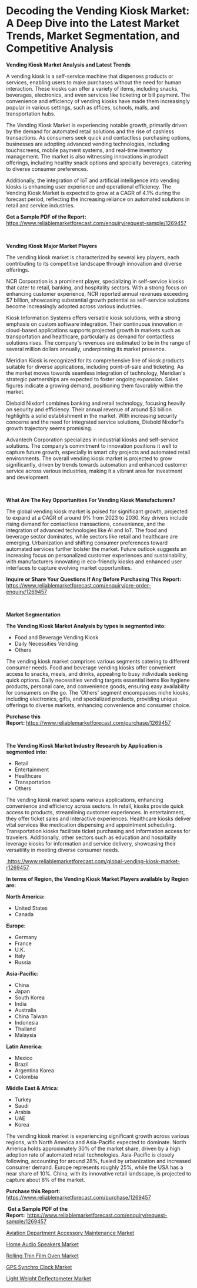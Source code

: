 <p><h1>Decoding the Vending Kiosk Market: A Deep Dive into the Latest Market Trends, Market Segmentation, and Competitive Analysis</h1></p><p><strong>Vending Kiosk Market Analysis and Latest Trends</strong></p>
<p><p>A vending kiosk is a self-service machine that dispenses products or services, enabling users to make purchases without the need for human interaction. These kiosks can offer a variety of items, including snacks, beverages, electronics, and even services like ticketing or bill payment. The convenience and efficiency of vending kiosks have made them increasingly popular in various settings, such as offices, schools, malls, and transportation hubs.</p><p>The Vending Kiosk Market is experiencing notable growth, primarily driven by the demand for automated retail solutions and the rise of cashless transactions. As consumers seek quick and contactless purchasing options, businesses are adopting advanced vending technologies, including touchscreens, mobile payment systems, and real-time inventory management. The market is also witnessing innovations in product offerings, including healthy snack options and specialty beverages, catering to diverse consumer preferences.</p><p>Additionally, the integration of IoT and artificial intelligence into vending kiosks is enhancing user experience and operational efficiency. The Vending Kiosk Market is expected to grow at a CAGR of 4.1% during the forecast period, reflecting the increasing reliance on automated solutions in retail and service industries.</p></p>
<p><strong>Get a Sample PDF of the Report:&nbsp;</strong> <a href="https://www.reliablemarketforecast.com/enquiry/request-sample/1269457?utm_campaign=1123&utm_medium=2&utm_source=Github&utm_content=ia&utm_term=30092024&utm_id=vending-kiosk">https://www.reliablemarketforecast.com/enquiry/request-sample/1269457</a></p>
<p>&nbsp;</p>
<p><strong>Vending Kiosk Major Market Players</strong></p>
<p><p>The vending kiosk market is characterized by several key players, each contributing to its competitive landscape through innovation and diverse offerings. </p><p>NCR Corporation is a prominent player, specializing in self-service kiosks that cater to retail, banking, and hospitality sectors. With a strong focus on enhancing customer experience, NCR reported annual revenues exceeding $7 billion, showcasing substantial growth potential as self-service solutions become increasingly adopted across various industries.</p><p>Kiosk Information Systems offers versatile kiosk solutions, with a strong emphasis on custom software integration. Their continuous innovation in cloud-based applications supports projected growth in markets such as transportation and healthcare, particularly as demand for contactless solutions rises. The company's revenues are estimated to be in the range of several million dollars annually, underpinning its market presence.</p><p>Meridian Kiosk is recognized for its comprehensive line of kiosk products suitable for diverse applications, including point-of-sale and ticketing. As the market moves towards seamless integration of technology, Meridian's strategic partnerships are expected to foster ongoing expansion. Sales figures indicate a growing demand, positioning them favorably within the market.</p><p>Diebold Nixdorf combines banking and retail technology, focusing heavily on security and efficiency. Their annual revenue of around $3 billion highlights a solid establishment in the market. With increasing security concerns and the need for integrated service solutions, Diebold Nixdorf’s growth trajectory seems promising.</p><p>Advantech Corporation specializes in industrial kiosks and self-service solutions. The company’s commitment to innovation positions it well to capture future growth, especially in smart city projects and automated retail environments. The overall vending kiosk market is projected to grow significantly, driven by trends towards automation and enhanced customer service across various industries, making it a vibrant area for investment and development.</p></p>
<p>&nbsp;</p>
<p><strong>What Are The Key Opportunities For Vending Kiosk Manufacturers?</strong></p>
<p><p>The global vending kiosk market is poised for significant growth, projected to expand at a CAGR of around 9% from 2023 to 2030. Key drivers include rising demand for contactless transactions, convenience, and the integration of advanced technologies like AI and IoT. The food and beverage sector dominates, while sectors like retail and healthcare are emerging. Urbanization and shifting consumer preferences toward automated services further bolster the market. Future outlook suggests an increasing focus on personalized customer experiences and sustainability, with manufacturers innovating in eco-friendly kiosks and enhanced user interfaces to capture evolving market opportunities.</p></p>
<p><strong>Inquire or Share Your Questions If Any Before Purchasing This Report:</strong> <a href="https://www.reliablemarketforecast.com/enquiry/pre-order-enquiry/1269457?utm_campaign=1123&utm_medium=2&utm_source=Github&utm_content=ia&utm_term=30092024&utm_id=vending-kiosk">https://www.reliablemarketforecast.com/enquiry/pre-order-enquiry/1269457</a></p>
<p>&nbsp;</p>
<p><strong>Market Segmentation</strong></p>
<p><strong>The Vending Kiosk Market Analysis by types is segmented into:</strong></p>
<p><ul><li>Food and Beverage Vending Kiosk</li><li>Daily Necessities Vending</li><li>Others</li></ul></p>
<p><p>The vending kiosk market comprises various segments catering to different consumer needs. Food and beverage vending kiosks offer convenient access to snacks, meals, and drinks, appealing to busy individuals seeking quick options. Daily necessities vending targets essential items like hygiene products, personal care, and convenience goods, ensuring easy availability for consumers on the go. The 'Others' segment encompasses niche kiosks, including electronics, gifts, and specialized products, providing unique offerings to diverse markets, enhancing convenience and consumer choice.</p></p>
<p><strong>Purchase this Report:&nbsp;</strong><a href="https://www.reliablemarketforecast.com/purchase/1269457?utm_campaign=1123&utm_medium=2&utm_source=Github&utm_content=ia&utm_term=30092024&utm_id=vending-kiosk">https://www.reliablemarketforecast.com/purchase/1269457</a></p>
<p>&nbsp;</p>
<p><strong>The Vending Kiosk Market Industry Research by Application is segmented into:</strong></p>
<p><ul><li>Retail</li><li>Entertainment</li><li>Healthcare</li><li>Transportation</li><li>Others</li></ul></p>
<p><p>The vending kiosk market spans various applications, enhancing convenience and efficiency across sectors. In retail, kiosks provide quick access to products, streamlining customer experiences. In entertainment, they offer ticket sales and interactive experiences. Healthcare kiosks deliver vital services like medication dispensing and appointment scheduling. Transportation kiosks facilitate ticket purchasing and information access for travelers. Additionally, other sectors such as education and hospitality leverage kiosks for information and service delivery, showcasing their versatility in meeting diverse consumer needs.</p></p>
<p><a href="https://www.reliablemarketforecast.com/global-vending-kiosk-market-r1269457?utm_campaign=1123&utm_medium=2&utm_source=Github&utm_content=ia&utm_term=30092024&utm_id=vending-kiosk">&nbsp;https://www.reliablemarketforecast.com/global-vending-kiosk-market-r1269457</a></p>
<p><strong>In terms of Region, the Vending Kiosk Market Players available by Region are:</strong></p>
<p>
    <p> <strong> North America: </strong>
        <ul>
            <li>United States</li>
            <li>Canada</li>
        </ul>
        </p> 
    <p> <strong> Europe: </strong>
        <ul>
            <li>Germany</li>
            <li>France</li>
            <li>U.K.</li>
            <li>Italy</li>
            <li>Russia</li>
        </ul>
        </p> 
    <p> <strong> Asia-Pacific: </strong>
        <ul>
            <li>China</li>
            <li>Japan</li>
            <li>South Korea</li>
            <li>India</li>
            <li>Australia</li>
            <li>China Taiwan</li>
            <li>Indonesia</li>
            <li>Thailand</li>
            <li>Malaysia</li>
        </ul>
        </p> 
    <p> <strong> Latin America: </strong>
        <ul>
            <li>Mexico</li>
            <li>Brazil</li>
            <li>Argentina Korea</li>
            <li>Colombia</li>
        </ul>
        </p> 
    <p> <strong> Middle East & Africa: </strong>
        <ul>
            <li>Turkey</li>
            <li>Saudi</li>
            <li>Arabia</li>
            <li>UAE</li>
            <li>Korea</li>
        </ul>
    </p>
    </p>
<p><p>The vending kiosk market is experiencing significant growth across various regions, with North America and Asia-Pacific expected to dominate. North America holds approximately 30% of the market share, driven by a high adoption rate of automated retail technologies. Asia-Pacific is closely following, accounting for around 28%, fueled by urbanization and increased consumer demand. Europe represents roughly 25%, while the USA has a near share of 10%. China, with its innovative retail landscape, is projected to capture about 8% of the market.</p></p>
<p><strong>Purchase this Report: </strong><a href="https://www.reliablemarketforecast.com/purchase/1269457?utm_campaign=1123&utm_medium=2&utm_source=Github&utm_content=ia&utm_term=30092024&utm_id=vending-kiosk">https://www.reliablemarketforecast.com/purchase/1269457</a></p>
<p>&nbsp;<strong>Get a Sample PDF of the Report:&nbsp;&nbsp;</strong><a href="https://www.reliablemarketforecast.com/enquiry/request-sample/1269457?utm_campaign=1123&utm_medium=2&utm_source=Github&utm_content=ia&utm_term=30092024&utm_id=vending-kiosk">https://www.reliablemarketforecast.com/enquiry/request-sample/1269457</a></p>
<p><strong></strong></p>
<p><p><a href="https://github.com/thoragea8m/Market-Research-Report-List-1/blob/main/aviation-department-accessory-maintenance-market.md?utm_campaign=1123&utm_medium=2&utm_source=Github&utm_content=ia&utm_term=30092024&utm_id=vending-kiosk">Aviation Department Accessory Maintenance Market</a></p><p><a href="https://issuu.com/reportprime-2/docs/home-audio-speakers-market-size-203_cacb18319bd448?utm_campaign=1123&utm_medium=2&utm_source=Github&utm_content=ia&utm_term=30092024&utm_id=vending-kiosk">Home Audio Speakers Market</a></p><p><a href="https://www.linkedin.com/pulse/market-forecasting-change-global-rolling-thin-film-oven-dynamics-71wqe?utm_campaign=1123&utm_medium=2&utm_source=Github&utm_content=ia&utm_term=30092024&utm_id=vending-kiosk">Rolling Thin Film Oven Market</a></p><p><a href="https://github.com/MegiDuro586/Market-Research-Report-List-1/blob/main/gps-synchro-clock-market.md?utm_campaign=1123&utm_medium=2&utm_source=Github&utm_content=ia&utm_term=30092024&utm_id=vending-kiosk">GPS Synchro Clock Market</a></p><p><a href="https://www.linkedin.com/pulse/light-weight-deflectometer-industry-analysis-report-its-market-c3wge?utm_campaign=1123&utm_medium=2&utm_source=Github&utm_content=ia&utm_term=30092024&utm_id=vending-kiosk">Light Weight Deflectometer Market</a></p></p>
